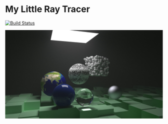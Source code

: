 # My Little Ray Tracer

[![Build Status](https://drone.teledhil.eu/api/badges/Teledhil/my_little_ray_tracer/status.svg)](https://drone.teledhil.eu/Teledhil/my_little_ray_tracer)

![Final Scene](images/final_scene.jpg "Final Scene")

